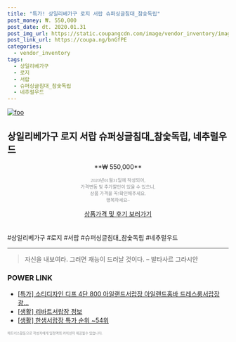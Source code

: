```yaml
--- 
title: "특가! 상일리베가구 로지 서랍 슈퍼싱글침대_참숯독립" 
post_money: ₩. 550,000 
post_date: dt. 2020.01.31 
post_img_url: https://static.coupangcdn.com/image/vendor_inventory/images/2018/09/18/18/8/b6cfef61-9937-4dcb-a239-1f509b1abfec.jpg 
post_link_url: https://coupa.ng/bnGfPE 
categories: 
  - vendor_inventory 
tags: 
  - 상일리베가구 
  - 로지 
  - 서랍 
  - 슈퍼싱글침대_참숯독립 
  - 네추럴우드 
--- 
```

[![foo](https://static.coupangcdn.com/image/vendor_inventory/images/2018/09/18/18/8/b6cfef61-9937-4dcb-a239-1f509b1abfec.jpg)](https://coupa.ng/bnGfPE) 

## 상일리베가구 로지 서랍 슈퍼싱글침대_참숯독립, 네추럴우드 
<p style="text-align: center;">**₩ 550,000**</p> 
<p style="text-align: center;"><span style="color: #898c8f; font-family: Georgia,Times,serif; font-size: 0.75em;">2020년01월31일에 작성되어, <br>가격변동 및 추가할인이 있을 수 있으니,<br> 상품 가격을 꼭!확인해주세요.<br>행복하세요~</span> 
</p>	 
<div markdown="0" style="text-align: center;"><a href="https://coupa.ng/bnGfPE" class="btn btn--success">상품가격 및 후기 보러가기</a></div> 
<br><br> 
  #상일리베가구 #로지 #서랍 #슈퍼싱글침대_참숯독립 #네추럴우드 
<hr> 

> 자신을 내보여라. 그러면 재능이 드러날 것이다. – 발타사르 그라시안 


### POWER LINK

* <a href="https://blog.naver.com/an0733/221785923715" target="_blank">[특가] 소티디자인 디프 4단 800 아일랜드서랍장 아일랜드홈바 드레스룸서랍장 광...</a>
* <a href="https://blog.naver.com/sakai111/221769903380" target="_blank"> [생활] 리바트서랍장 정보 </a>
* <a href="https://blog.naver.com/sakai111/221785309942" target="_blank"> [생활] 한샘서랍장 특가 순위 ~54위</a>

<span style="color: #898c8f; font-family: Georgia,Times,serif; font-size: 0.55em;">파트너스활동으로 작성자에게 일정액의 커미션이 제공될수 있습니다.</span> 
